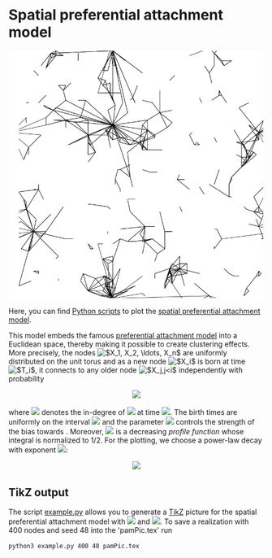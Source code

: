 # Spatial preferential attachment model
<p align="center">
  <img src="spam.png" width="500px"/>
</p>


Here, you can find [Python scripts](./spam.py) to plot the [spatial preferential attachment model](https://projecteuclid.org/euclid.aoap/1424355126).

This model embeds the famous [preferential attachment model](http://www.win.tue.nl/~rhofstad/) into a Euclidean space, thereby making it possible to create clustering effects. More precisely, the nodes <img src="http://latex.codecogs.com/gif.latex?$X_1,&space;X_2,&space;\ldots,&space;X_n$" title="$X_1, X_2, \ldots, X_n$" /></a> are uniformly distributed on the unit torus and as a new node <img src="http://latex.codecogs.com/gif.latex?$X_i$" title="$X_i$" /></a> is born at time <img src="http://latex.codecogs.com/gif.latex?$T_i$" title="$T_i$" />, it connects to any older node <img src="http://latex.codecogs.com/gif.latex?$X_j,j<i$" title="$X_j,j<i$" /> independently with probability

<p align="center">
<img src="http://latex.codecogs.com/gif.latex?$$\varphi\Big(\frac{T_i\,&space;|X_i&space;-&space;X_j|^2}{\gamma&space;\,\mathsf{deg}_{T_i-}(X_j)}\Big),$$" /></a>
</p>

where <img src="http://latex.codecogs.com/gif.latex?$\deg_{T_i-}(X_j)$" />  denotes the in-degree of <img src="http://latex.codecogs.com/gif.latex?$X_j$" /> at time <img src="http://latex.codecogs.com/gif.latex?$T_i-$" />. The birth times are uniformly on the interval <img src="http://latex.codecogs.com/gif.latex?$[0,n]$"/> and the parameter <img src="http://latex.codecogs.com/gif.latex?$\gamma>0$" /> controls the strength of the bias towards . Moreover, <img src="http://latex.codecogs.com/gif.latex?$\varphi:[0,\infty)&space;\to&space;[0,1]$" /> is a decreasing *profile function* whose integral is normalized to 1/2. For the plotting, we choose a power-law decay with exponent <img src="http://latex.codecogs.com/gif.latex?$\delta>1$" />: 

<p align="center">
<img src="http://latex.codecogs.com/gif.latex?$$\varphi(x)&space;=&space;0.5&space;(\delta&space;-&space;1)&space;(1&plus;x)^{-\delta}$$" /></a>
</p>

## TikZ output
The script [example.py](./example.py) allows you to generate a [TikZ](http://www.texample.net/tikz/) picture for the spatial preferential attachment model with <img src="http://latex.codecogs.com/gif.latex?$\gamma=2$" /> and <img src="http://latex.codecogs.com/gif.latex?$\delta=5$" />.
To save a realization with 400 nodes and seed 48 into the 'pamPic.tex' run
```sh
python3 example.py 400 48 pamPic.tex
```
